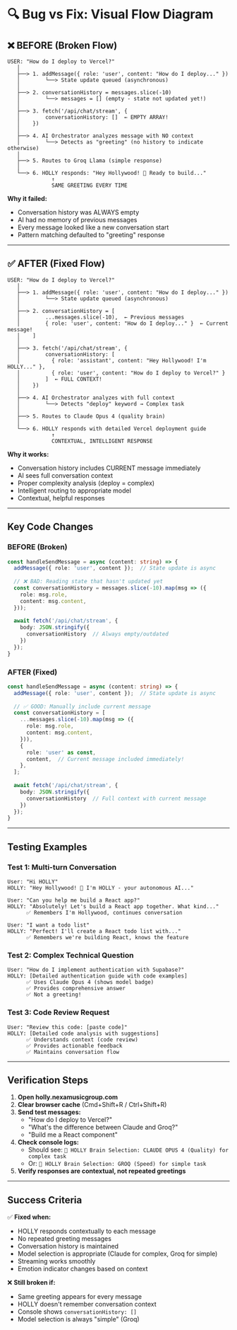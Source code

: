 # 🔍 Bug vs Fix: Visual Flow Diagram

## ❌ BEFORE (Broken Flow)

```
USER: "How do I deploy to Vercel?"
   │
   ├──> 1. addMessage({ role: 'user', content: "How do I deploy..." })
   │        └──> State update queued (asynchronous)
   │
   ├──> 2. conversationHistory = messages.slice(-10)
   │        └──> messages = [] (empty - state not updated yet!)
   │
   ├──> 3. fetch('/api/chat/stream', {
   │        conversationHistory: []  ← EMPTY ARRAY!
   │    })
   │
   ├──> 4. AI Orchestrator analyzes message with NO context
   │        └──> Detects as "greeting" (no history to indicate otherwise)
   │
   ├──> 5. Routes to Groq Llama (simple response)
   │
   └──> 6. HOLLY responds: "Hey Hollywood! 💜 Ready to build..."
              ↑
              SAME GREETING EVERY TIME
```

**Why it failed:**
- Conversation history was ALWAYS empty
- AI had no memory of previous messages
- Every message looked like a new conversation start
- Pattern matching defaulted to "greeting" response

---

## ✅ AFTER (Fixed Flow)

```
USER: "How do I deploy to Vercel?"
   │
   ├──> 1. addMessage({ role: 'user', content: "How do I deploy..." })
   │        └──> State update queued (asynchronous)
   │
   ├──> 2. conversationHistory = [
   │        ...messages.slice(-10),  ← Previous messages
   │        { role: 'user', content: "How do I deploy..." }  ← Current message!
   │    ]
   │
   ├──> 3. fetch('/api/chat/stream', {
   │        conversationHistory: [
   │          { role: 'assistant', content: "Hey Hollywood! I'm HOLLY..." },
   │          { role: 'user', content: "How do I deploy to Vercel?" }
   │        ]  ← FULL CONTEXT!
   │    })
   │
   ├──> 4. AI Orchestrator analyzes with full context
   │        └──> Detects "deploy" keyword → Complex task
   │
   ├──> 5. Routes to Claude Opus 4 (quality brain)
   │
   └──> 6. HOLLY responds with detailed Vercel deployment guide
              ↑
              CONTEXTUAL, INTELLIGENT RESPONSE
```

**Why it works:**
- Conversation history includes CURRENT message immediately
- AI sees full conversation context
- Proper complexity analysis (deploy = complex)
- Intelligent routing to appropriate model
- Contextual, helpful responses

---

## Key Code Changes

### BEFORE (Broken)
```typescript
const handleSendMessage = async (content: string) => {
  addMessage({ role: 'user', content });  // State update is async
  
  // ❌ BAD: Reading state that hasn't updated yet
  const conversationHistory = messages.slice(-10).map(msg => ({
    role: msg.role,
    content: msg.content,
  }));
  
  await fetch('/api/chat/stream', {
    body: JSON.stringify({
      conversationHistory  // Always empty/outdated
    })
  });
}
```

### AFTER (Fixed)
```typescript
const handleSendMessage = async (content: string) => {
  addMessage({ role: 'user', content });  // State update is async
  
  // ✅ GOOD: Manually include current message
  const conversationHistory = [
    ...messages.slice(-10).map(msg => ({
      role: msg.role,
      content: msg.content,
    })),
    {
      role: 'user' as const,
      content,  // Current message included immediately!
    },
  ];
  
  await fetch('/api/chat/stream', {
    body: JSON.stringify({
      conversationHistory  // Full context with current message
    })
  });
}
```

---

## Testing Examples

### Test 1: Multi-turn Conversation
```
User: "Hi HOLLY"
HOLLY: "Hey Hollywood! 💜 I'm HOLLY - your autonomous AI..."

User: "Can you help me build a React app?"
HOLLY: "Absolutely! Let's build a React app together. What kind..."
      ✅ Remembers I'm Hollywood, continues conversation

User: "I want a todo list"
HOLLY: "Perfect! I'll create a React todo list with..."
      ✅ Remembers we're building React, knows the feature
```

### Test 2: Complex Technical Question
```
User: "How do I implement authentication with Supabase?"
HOLLY: [Detailed authentication guide with code examples]
      ✅ Uses Claude Opus 4 (shows model badge)
      ✅ Provides comprehensive answer
      ✅ Not a greeting!
```

### Test 3: Code Review Request
```
User: "Review this code: [paste code]"
HOLLY: [Detailed code analysis with suggestions]
      ✅ Understands context (code review)
      ✅ Provides actionable feedback
      ✅ Maintains conversation flow
```

---

## Verification Steps

1. **Open holly.nexamusicgroup.com**
2. **Clear browser cache** (Cmd+Shift+R / Ctrl+Shift+R)
3. **Send test messages:**
   - "How do I deploy to Vercel?"
   - "What's the difference between Claude and Groq?"
   - "Build me a React component"
4. **Check console logs:**
   - Should see: `🧠 HOLLY Brain Selection: CLAUDE OPUS 4 (Quality) for complex task`
   - Or: `🧠 HOLLY Brain Selection: GROQ (Speed) for simple task`
5. **Verify responses are contextual, not repeated greetings**

---

## Success Criteria

✅ **Fixed when:**
- HOLLY responds contextually to each message
- No repeated greeting messages
- Conversation history is maintained
- Model selection is appropriate (Claude for complex, Groq for simple)
- Streaming works smoothly
- Emotion indicator changes based on context

❌ **Still broken if:**
- Same greeting appears for every message
- HOLLY doesn't remember conversation context
- Console shows `conversationHistory: []`
- Model selection is always "simple" (Groq)
